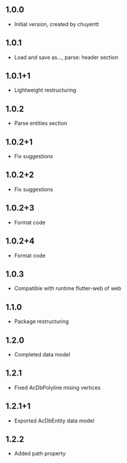 ## 1.0.0

- Initial version, created by chuyentt

## 1.0.1

- Load and save as..., parse: header section

## 1.0.1+1

- Lightweight restructuring

## 1.0.2

- Parse entities section

## 1.0.2+1

- Fix suggestions

## 1.0.2+2

- Fix suggestions

## 1.0.2+3

- Format code

## 1.0.2+4

- Format code

## 1.0.3
- Compatible with runtime flutter-web of web

## 1.1.0
- Package restructuring

## 1.2.0
- Completed data model

## 1.2.1
- Fixed AcDbPolyline mising vertices

## 1.2.1+1
- Exported AcDbEntity data model

## 1.2.2
- Added path property